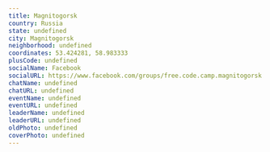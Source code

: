 ```yaml
---
title: Magnitogorsk
country: Russia
state: undefined
city: Magnitogorsk
neighborhood: undefined
coordinates: 53.424281, 58.983333
plusCode: undefined
socialName: Facebook
socialURL: https://www.facebook.com/groups/free.code.camp.magnitogorsk
chatName: undefined
chatURL: undefined
eventName: undefined
eventURL: undefined
leaderName: undefined
leaderURL: undefined
oldPhoto: undefined
coverPhoto: undefined
---
```

